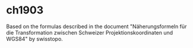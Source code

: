 # ch1903
 
Based on the formulas described in the document "Näherungsformeln für die Transformation zwischen Schweizer Projektionskoordinaten und WGS84" by swisstopo.